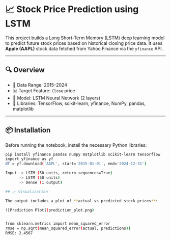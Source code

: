 # 📈 Stock Price Prediction using LSTM

This project builds a Long Short-Term Memory (LSTM) deep learning model to predict future stock prices based on historical closing price data. It uses **Apple (AAPL)** stock data fetched from Yahoo Finance via the `yfinance` API.

---

## 🔍 Overview

- 📅 Data Range: 2015–2024
- 📊 Target Feature: `Close` price
- 🧠 Model: LSTM Neural Network (2 layers)
- 🔧 Libraries: TensorFlow, scikit-learn, yfinance, NumPy, pandas, matplotlib

---

## 📦 Installation

Before running the notebook, install the necessary Python libraries:

```bash
pip install yfinance pandas numpy matplotlib scikit-learn tensorflow
import yfinance as yf
df = yf.download('AAPL', start='2015-01-01', end='2024-12-31')

Input -> LSTM (50 units, return_sequences=True)
      -> LSTM (50 units)
      -> Dense (1 output)

## 📈 Visualization

The output includes a plot of **actual vs predicted stock prices**:

![Prediction Plot](prediction_plot.png)


from sklearn.metrics import mean_squared_error
rmse = np.sqrt(mean_squared_error(actual, predictions))
RMSE: 2.4567
